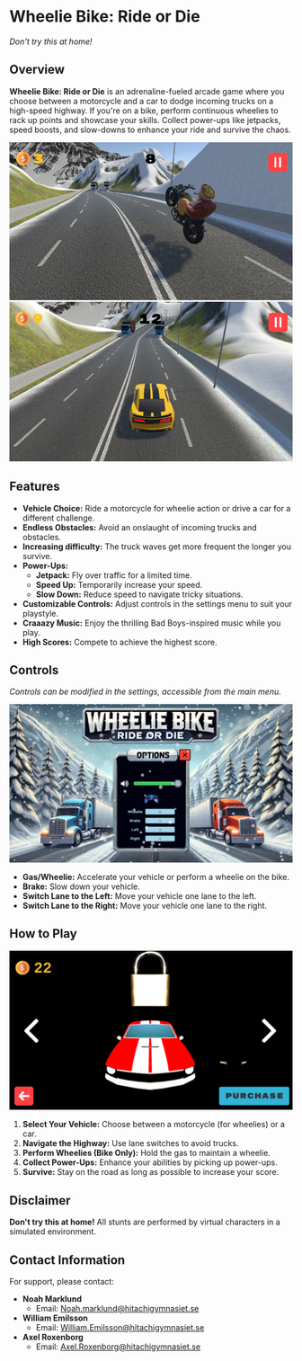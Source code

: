 # Wheelie Bike: Ride or Die

*Don't try this at home!*

## Overview

**Wheelie Bike: Ride or Die** is an adrenaline-fueled arcade game where you choose between a motorcycle and a car to dodge incoming trucks on a high-speed highway. If you're on a bike, perform continuous wheelies to rack up points and showcase your skills. Collect power-ups like jetpacks, speed boosts, and slow-downs to enhance your ride and survive the chaos.

![Bike Gameplay](Images/PlayWithBike.png)
![Car Gameplay](Images/PlayWithCar.png)

## Features

- **Vehicle Choice:** Ride a motorcycle for wheelie action or drive a car for a different challenge.
- **Endless Obstacles:** Avoid an onslaught of incoming trucks and obstacles.
- **Increasing difficulty:** The truck waves get more frequent the longer you survive.
- **Power-Ups:**
  - **Jetpack:** Fly over traffic for a limited time.
  - **Speed Up:** Temporarily increase your speed.
  - **Slow Down:** Reduce speed to navigate tricky situations.
- **Customizable Controls:** Adjust controls in the settings menu to suit your playstyle.
- **Craaazy Music:** Enjoy the thrilling Bad Boys-inspired music while you play.
- **High Scores:** Compete to achieve the highest score.

## Controls

*Controls can be modified in the settings, accessible from the main menu.*

![Changing the controls](Images/Controls.png)

- **Gas/Wheelie:** Accelerate your vehicle or perform a wheelie on the bike.
- **Brake:** Slow down your vehicle.
- **Switch Lane to the Left:** Move your vehicle one lane to the left.
- **Switch Lane to the Right:** Move your vehicle one lane to the right.

## How to Play

![Selecting a vehicle](Images/Shop.png)

1. **Select Your Vehicle:** Choose between a motorcycle (for wheelies) or a car.
2. **Navigate the Highway:** Use lane switches to avoid trucks.
3. **Perform Wheelies (Bike Only):** Hold the gas to maintain a wheelie.
4. **Collect Power-Ups:** Enhance your abilities by picking up power-ups.
5. **Survive:** Stay on the road as long as possible to increase your score.

## Disclaimer

**Don't try this at home!** All stunts are performed by virtual characters in a simulated environment.

## Contact Information

For support, please contact:

- **Noah Marklund**
  - Email: [Noah.marklund@hitachigymnasiet.se](mailto:Noah.marklund@hitachigymnasiet.se)
- **William Emilsson**
  - Email: [William.Emilsson@hitachigymnasiet.se](mailto:William.Emilsson@hitachigymnasiet.se)
- **Axel Roxenborg**
  - Email: [Axel.Roxenborg@hitachigymnasiet.se](mailto:Axel.Roxenborg@hitachigymnasiet.se)

